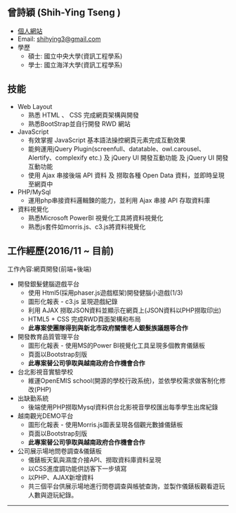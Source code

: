 **曾詩穎 (Shih-Ying Tseng )**  
-------- 
* [個人網站](https://bookmad.github.io/resume/)    
* Email: shihying3@gmail.com  
* 學歷
    + 碩士: 國立中央大學(資訊工程學系)  
    + 學士: 國立海洋大學(資訊工程學系)  

**技能**  
--- 
* Web Layout
    +  熟悉 HTML 、 CSS 完成網頁架構與開發
    +  熟悉BootStrap並自行開發 RWD 網站
* JavaScript
    +  有效掌握 JavaScript 基本語法操控網頁元素完成互動效果
    +  能夠運用jQuery Plugin(screenfull、datatable、owl.carousel、Alertify、complexify etc.) 及 jQuery UI 開發互動功能 及 jQuery UI 開發互動功能
    +  使用 Ajax 串接後端 API 資料 及 撈取各種 Open Data 資料，並即時呈現至網頁中  
* PHP/MySql
    + 運用php串接資料邏輯鍊的能力，並利用 Ajax 串接 API 存取資料庫
* 資料視覺化
    + 熟悉Microsoft PowerBI 視覺化工具將資料視覺化
    + 熟悉js套件如morris.js、c3.js將資料視覺化  

**工作經歷(2016/11 ~ 目前)**  
--- 
工作內容:網頁開發(前端+後端)   

* 開發銀髮健腦遊戲平台  
    + 使用 Html5(採用phaser.js遊戲框架)開發健腦小遊戲(1/3)  
    + 圖形化報表 - c3.js 呈現遊戲紀錄
    + 利用 AJAX 撈取JSON資料並顯示在網頁上(JSON資料以PHP撈取印出)
    + HTML5 + CSS 完成RWD頁面架構和布局
    + **此專案使團隊得到與新北市政府關懷老人銀髮族議題等合作**
* 開發教育品質管理平台
    +  圖形化報表 - 使用MS的Power BI視覺化工具呈現多個教育儀錶板
    + 頁面以Bootstrap刻版
    + **此專案替公司爭取與越南政府合作機會合作**
* 台北影視音實驗學校
    + 維運OpenEMIS school(開源的學校行政系统)，並依學校需求做客制化修改(PHP)
* 出缺勤系統
    + 後端使用PHP撈取Mysql資料供台北影視音學校匯出每季學生出席紀錄
* 越南觀光DEMO平台
    + 圖形化報表 - 使用Morris.js圖表呈現各個觀光數據儀錶板
    + 頁面以Bootstrap刻版
    + **此專案替公司爭取與越南政府合作機會合作**
* 公司展示場地問卷調查&儀錶板
    + 儀錶板天氣與濕度介接API、撈取資料庫資料呈現
    + 以CSS進度調功能供訪客下一步填寫
    + 以PHP、AJAX新增資料
    +  共三個平台供展示場地進行問卷調查與帳號查詢，並製作儀錶板觀看遊玩人數與遊玩紀錄。
--- 